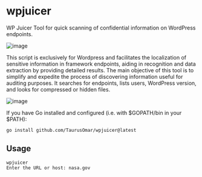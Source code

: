 # wpjuicer
WP Juicer Tool for quick scanning of confidential information on WordPress endpoints.

![image](https://github.com/TaurusOmar/wpjuicer/blob/main/wpjuicer.gif?raw=true)


This script is exclusively for Wordpress and facilitates the localization of sensitive information in framework endpoints, aiding in recognition and data extraction by providing detailed results. The main objective of this tool is to simplify and expedite the process of discovering information useful for auditing purposes. It searches for endpoints, lists users, WordPress version, and looks for compressed or hidden files.

![image](https://github.com/TaurusOmar/wpjuicer/blob/main/wpjuicer.gif?raw=true)


If you have Go installed and configured (i.e. with $GOPATH/bin in your $PATH):

```
go install github.com/TaurusOmar/wpjuicer@latest
```

## Usage

```
wpjuicer
Enter the URL or host: nasa.gov
```
